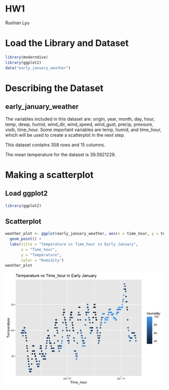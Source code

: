 HW1
================
Ruohan Lyu

# Load the Library and Dataset

``` r
library(moderndive)
library(ggplot2)
data("early_january_weather")
```

# Describing the Dataset

## early_january_weather

The variables included in this dataset are: origin, year, month, day,
hour, temp, dewp, humid, wind_dir, wind_speed, wind_gust, precip,
pressure, visib, time_hour. Some important variables are temp, humid,
and time_hour, which will be used to create a scatterplot in the next
step.

This dataset contains 358 rows and 15 columns.

The mean temperature for the dataset is 39.5821229.

# Making a scatterplot

## Load ggplot2

``` r
library(ggplot2)
```

## Scatterplot

``` r
weather_plot <- ggplot(early_january_weather, aes(x = time_hour, y = temp, color = humid)) + 
  geom_point() + 
  labs(title = "Temperature vs Time_hour in Early January", 
       x = "Time_hour",
       y = "Temperature",
       color = "Humidity")
weather_plot
```

![](p8105_hw1_rl3610_files/figure-gfm/unnamed-chunk-3-1.png)<!-- -->
